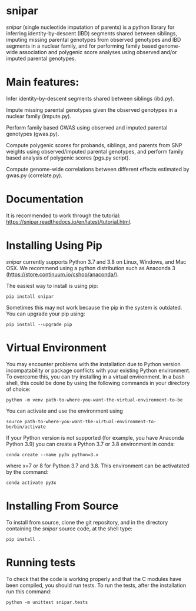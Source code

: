 # snipar

*snipar* (single nucleotide imputation of parents) is a python library for inferring identity-by-descent (IBD) segments shared between siblings, imputing missing parental genotypes from observed genotypes and IBD segments in a nuclear family, and for performing
family based genome-wide association and polygenic score analyses using observed and/or imputed parental genotypes. 

# Main features:

Infer identity-by-descent segments shared between siblings (ibd.py). 

Impute missing parental genotypes given the observed genotypes in a nuclear family (impute.py).

Perform family based GWAS using observed and imputed parental genotypes (gwas.py). 

Compute polygenic scores for probands, siblings, and parents from SNP weights using observed/imputed parental genotypes, and perform family
 based analysis of polygenic scores (pgs.py script). 
 
 Compute genome-wide correlations between different effects estimated by gwas.py (correlate.py). 

# Documentation

It is recommended to work through the tutorial: https://snipar.readthedocs.io/en/latest/tutorial.html. 

# Installing Using Pip

*snipar* currently supports Python 3.7 and 3.8 on Linux, Windows, and Mac OSX. We recommend using a python distribution such as Anaconda 3 (https://store.continuum.io/cshop/anaconda/). 

The easiest way to install is using pip:

    pip install snipar

Sometimes this may not work because the pip in the system is outdated. You can upgrade your pip using:

    pip install --upgrade pip

# Virtual Environment

You may encounter problems with the installation due to Python version incompatability or package conflicts with your existing Python environment. To overcome this, you can try installing in a virtual environment. In a bash shell, this could be done by using the following commands in your directory of choice:
    
    python -m venv path-to-where-you-want-the-virtual-environment-to-be

You can activate and use the environment using

    source path-to-where-you-want-the-virtual-environment-to-be/bin/activate

If your Python version is not supported (for example, you have Anaconda Python 3.9) you can create a Python 3.7 or 3.8 environment in conda:

    conda create --name py3x python=3.x

where x=7 or 8 for Python 3.7 and 3.8. This environment can be activatated by the command:

    conda activate py3x

# Installing From Source
To install from source, clone the git repository, and in the directory
containing the *snipar* source code, at the shell type:

    pip install .
   
# Running tests
To check that the code is working properly and that the C modules have been compiled, you should run tests. To run the tests, after the installation run this command:

    python -m unittest snipar.tests
